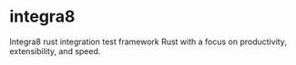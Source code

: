# integra8
Integra8 rust integration test framework Rust with a focus on productivity, extensibility, and speed.
